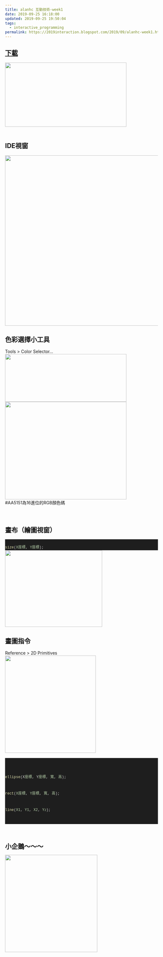 ```yaml
---
title: alanhc 互動技術-week1
date: 2019-09-25 16:18:00
updated: 2019-09-25 19:50:04
tags:
  - interactive_programming
permalink: https://2019interaction.blogspot.com/2019/09/alanhc-week1.html
---
```


<h2>
<a href="https://processing.org/download/">下載</a></h2>
<a href="http://4.bp.blogspot.com/-nzkmBB1xB5Y/XYsSmSbFUjI/AAAAAAAAKkE/_NyIkokaAu4QBDpqWGjbIvT00nRjmXbAQCK4BGAYYCw/s1600/%25E8%259E%25A2%25E5%25B9%2595%25E5%25BF%25AB%25E7%2585%25A7%2B2019-09-25%2B%25E4%25B8%258B%25E5%258D%25883.08.52.png" imageanchor="1"><img border="0" height="211" src="../../images/3404310279571249865-%25E8%259E%25A2%25E5%25B9%2595%25E5%25BF%25AB%25E7%2585%25A7%2B2019-09-25%2B%25E4%25B8%258B%25E5%258D%25883.08.52.png" width="400"></a><br>
<br>
<h2>
IDE視窗</h2>
<a href="http://2.bp.blogspot.com/-I97S1fks8QE/XYsaTuHuLjI/AAAAAAAAKk0/ArytPEPR_YonvCaPuPnxBkZCSPMbRZ6TQCK4BGAYYCw/s1600/%25E8%259E%25A2%25E5%25B9%2595%25E5%25BF%25AB%25E7%2585%25A7%2B2019-09-25%2B%25E4%25B8%258B%25E5%258D%25883.37.29.png" imageanchor="1"><img border="0" height="560" src="../../images/3404310279571249865-%25E8%259E%25A2%25E5%25B9%2595%25E5%25BF%25AB%25E7%2585%25A7%2B2019-09-25%2B%25E4%25B8%258B%25E5%258D%25883.37.29.png" width="640"></a><br>
<h2>
色彩選擇小工具</h2>
Tools &gt; Color Selector...<br>
<a href="http://3.bp.blogspot.com/-m1-h-b1ZvuA/XYsUk-GmjkI/AAAAAAAAKkc/kgqiGqK8Gr8x_uQXK4g7bqDJAzBJWJI1QCK4BGAYYCw/s1600/%25E8%259E%25A2%25E5%25B9%2595%25E5%25BF%25AB%25E7%2585%25A7%2B2019-09-25%2B%25E4%25B8%258B%25E5%258D%25883.16.25.png" imageanchor="1"><img border="0" height="157" src="../../images/3404310279571249865-%25E8%259E%25A2%25E5%25B9%2595%25E5%25BF%25AB%25E7%2585%25A7%2B2019-09-25%2B%25E4%25B8%258B%25E5%258D%25883.16.25.png" width="400"></a><br>
<a href="http://1.bp.blogspot.com/-_cwLHNyaJQA/XYsTDBTDqXI/AAAAAAAAKkQ/NmN8xaX8HqIWX7hDgsCgcDasqo8Ci6xPACK4BGAYYCw/s1600/%25E8%259E%25A2%25E5%25B9%2595%25E5%25BF%25AB%25E7%2585%25A7%2B2019-09-25%2B%25E4%25B8%258B%25E5%258D%25883.10.57.png" imageanchor="1"><img border="0" height="321" src="../../images/3404310279571249865-%25E8%259E%25A2%25E5%25B9%2595%25E5%25BF%25AB%25E7%2585%25A7%2B2019-09-25%2B%25E4%25B8%258B%25E5%258D%25883.10.57.png" width="400"></a><br>
#AA5151為16進位的RGB顏色碼<br>
<br>
<br>
<h2>
畫布（繪圖視窗）</h2>
<div style="background-color: #1e1e1e; font-family: Menlo, Monaco, &quot;Courier New&quot;, monospace; font-size: 12px; line-height: 18px; white-space: pre;">
<span style="color: #d4d4d4;"><span style="color: #dcdcaa;">size</span>(</span><span style="color: #b5cea8;">X座標</span><span style="color: #d4d4d4;">,&nbsp;</span><span style="color: #b5cea8;">Y座標</span><span style="color: #d4d4d4;">);</span></div>
<a href="http://2.bp.blogspot.com/-MVz0zp5ifCk/XYsXZRIrePI/AAAAAAAAKko/qQT4OTi-6K4nnzVGuPLSzLB2-t5aYO7LwCK4BGAYYCw/s1600/%25E8%259E%25A2%25E5%25B9%2595%25E5%25BF%25AB%25E7%2585%25A7%2B2019-09-25%2B%25E4%25B8%258B%25E5%258D%25883.25.47.png" imageanchor="1"><img border="0" height="252" src="../../images/3404310279571249865-%25E8%259E%25A2%25E5%25B9%2595%25E5%25BF%25AB%25E7%2585%25A7%2B2019-09-25%2B%25E4%25B8%258B%25E5%258D%25883.25.47.png" width="320"></a><br>
<h2>
畫圖指令</h2>
Reference &gt; 2D Primitives<br>
<a href="http://1.bp.blogspot.com/-jjQpQlthCfE/XYse7fwyLpI/AAAAAAAAKlk/aJ1_5VnTLYUub8C6CDz50SLaBP3ayU_sACK4BGAYYCw/s1600/%25E8%259E%25A2%25E5%25B9%2595%25E5%25BF%25AB%25E7%2585%25A7%2B2019-09-25%2B%25E4%25B8%258B%25E5%258D%25884.01.27.png" imageanchor="1"><img border="0" height="320" src="../../images/3404310279571249865-%25E8%259E%25A2%25E5%25B9%2595%25E5%25BF%25AB%25E7%2585%25A7%2B2019-09-25%2B%25E4%25B8%258B%25E5%258D%25884.01.27.png" width="299"></a><br>
<div class="separator" style="clear: both; text-align: center;">
</div>
<br>
<div style="line-height: 18px;">
<div style="line-height: 18px;">
<div style="line-height: 18px;">
<div style="background-color: #1e1e1e; font-family: Menlo, Monaco, &quot;Courier New&quot;, monospace; white-space: pre;">
<div style="line-height: 18px;">
<div style="font-size: 12px;">
<span style="color: #dcdcaa;">ellipse</span><span style="color: #d4d4d4;">(X</span><span style="color: #b5cea8;">座標</span><span style="color: #d4d4d4;">,&nbsp;Y</span><span style="color: #b5cea8;">座標</span><span style="color: #d4d4d4;">,&nbsp;</span><span style="color: #b5cea8;">寬</span><span style="color: #d4d4d4;">,&nbsp;</span><span style="color: #b5cea8;">高</span><span style="color: #d4d4d4;">);</span></div>
<div style="font-size: 12px;">
<span style="color: #d4d4d4;"><span style="color: #dcdcaa;">rect</span>(</span><span style="color: #b5cea8;">X座標</span><span style="color: #d4d4d4;">,&nbsp;</span><span style="color: #b5cea8;">Y座標</span><span style="color: #d4d4d4;">,&nbsp;</span><span style="color: #b5cea8;">寬</span><span style="color: #d4d4d4;">,&nbsp;</span><span style="color: #b5cea8;">高</span><span style="color: #d4d4d4;">);&nbsp;&nbsp;&nbsp;&nbsp;&nbsp;&nbsp;&nbsp;&nbsp;&nbsp;&nbsp;&nbsp;</span></div>
<div>
<span style="color: #d4d4d4; font-size: 12px;"><span style="color: #dcdcaa;">line</span>(</span><span style="color: #b5cea8; font-size: 12px;">X1</span><span style="color: #d4d4d4; font-size: 12px;">,&nbsp;</span><span style="color: #b5cea8; font-size: 12px;">Y1</span><span style="color: #d4d4d4; font-size: 12px;">,&nbsp;</span><span style="color: #b5cea8; font-size: 12px;">X2</span><span style="color: #d4d4d4; font-size: 12px;">,&nbsp;</span><span style="color: #b5cea8;"><span style="font-size: 12px;">Y</span><span style="font-size: x-small;">2</span></span><span style="color: #d4d4d4; font-size: 12px;">);&nbsp;&nbsp;&nbsp;&nbsp;&nbsp;&nbsp;&nbsp;&nbsp;&nbsp;&nbsp;&nbsp;&nbsp;&nbsp;&nbsp;&nbsp;</span></div>
</div>
</div>
<div style="font-family: Menlo, Monaco, &quot;Courier New&quot;, monospace; font-size: 12px; white-space: pre;">
<br></div>
<div>
<h2>
<span style="background-color: white;">小企鵝～～～</span></h2>
</div>
<div>
<a href="http://2.bp.blogspot.com/-NNOZBS8CKfU/XYsnB9XdPrI/AAAAAAAAKmI/4HdJe0MAvvswJ4Rvn1ZJILWbutElgycTgCK4BGAYYCw/s1600/%25E8%259E%25A2%25E5%25B9%2595%25E5%25BF%25AB%25E7%2585%25A7%2B2019-09-25%2B%25E4%25B8%258B%25E5%258D%25884.36.08.png" imageanchor="1"><img border="0" height="320" src="../../images/3404310279571249865-%25E8%259E%25A2%25E5%25B9%2595%25E5%25BF%25AB%25E7%2585%25A7%2B2019-09-25%2B%25E4%25B8%258B%25E5%258D%25884.36.08.png" width="304"></a><br>
<script src="https://gist.github.com/alanhc/f3bc14bd21e4768b3481ce5ef04de4f3.js"></script></div>
</div>
</div>
</div>
